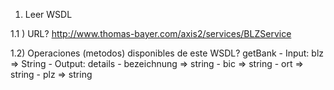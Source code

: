 
1) Leer WSDL

 1.1 ) URL? http://www.thomas-bayer.com/axis2/services/BLZService

 1.2) Operaciones (metodos) disponibles de este WSDL?
	getBank
	 - Input: 
	   blz => String
	 - Output: 
	   details
	   - bezeichnung => string
	   - bic => string
	   - ort => string
	   - plz => string 
